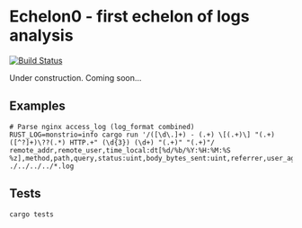 # Echelon0 - first echelon of logs analysis

[![Build Status](https://travis-ci.org/Ostrovski/echelon0.svg?branch=master)](https://travis-ci.org/Ostrovski/echelon0)

Under construction. Coming soon...

## Examples

    # Parse nginx access_log (log_format combined)
    RUST_LOG=monstrio=info cargo run '/([\d\.]+) - (.+) \[(.+)\] "(.+) ([^?]+)\??(.*) HTTP.+" (\d{3}) (\d+) "(.+)" "(.+)"/ remote_addr,remote_user,time_local:dt[%d/%b/%Y:%H:%M:%S %z],method,path,query,status:uint,body_bytes_sent:uint,referrer,user_agent' ./../../../*.log


## Tests

    cargo tests
